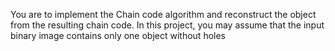 You are to implement the Chain code algorithm and reconstruct the object from the resulting chain code. 
In this project, you may assume that the input binary image contains only one object without holes
